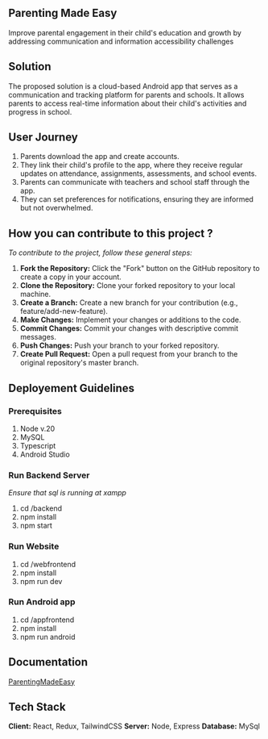 
## Parenting Made Easy

Improve parental engagement in their child's education and growth by addressing communication and information accessibility challenges


## Solution

The proposed solution is a cloud-based Android app that serves as a communication and tracking platform for parents and schools. It allows parents to access real-time information about their child's activities and progress in school.


## User Journey

1. Parents download the app and create accounts.
2. They link their child's profile to the app, where they receive regular updates on attendance, assignments, assessments, and school events.
3. Parents can communicate with teachers and school staff through the app.
4. They can set preferences for notifications, ensuring they are informed but not overwhelmed.

## How you can contribute to this project ?

*To contribute to the project, follow these general steps:*

1. **Fork the Repository:** Click the "Fork" button on the GitHub repository to create a copy in your account.
2. **Clone the Repository:** Clone your forked repository to your local machine.
3. **Create a Branch:** Create a new branch for your contribution (e.g., feature/add-new-feature).
4. **Make Changes:** Implement your changes or additions to the code.
5. **Commit Changes:** Commit your changes with descriptive commit messages.
6. **Push Changes:** Push your branch to your forked repository.
7. **Create Pull Request:** Open a pull request from your branch to the original repository's master branch.
## Deployement Guidelines

### Prerequisites
1. Node v.20
2. MySQL 
3. Typescript
4. Android Studio

### Run Backend Server
*Ensure that sql is running at xampp*
1. cd /backend
2. npm install
3. npm start 

### Run Website 
1. cd /webfrontend
2. npm install
3. npm run dev

### Run Android app
1. cd /appfrontend
2. npm install
3. npm run android

## Documentation
[ParentingMadeEasy](https://docs.google.com/document/d/1VEIosKoGtoc9hbvySlw3T1MosIijBB265zho7UeG114/edit?hl=en&forcehl=1)

## Tech Stack
**Client:** React, Redux, TailwindCSS
**Server:** Node, Express
**Database:** MySql

